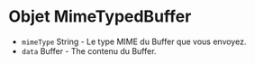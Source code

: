 # Objet MimeTypedBuffer

* `mimeType` String - Le type MIME du Buffer que vous envoyez.
* `data` Buffer - The contenu du Buffer.